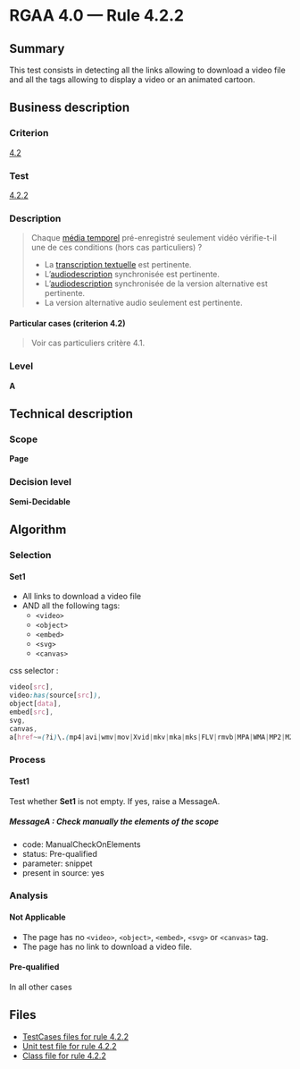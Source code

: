 # RGAA 4.0 — Rule 4.2.2

## Summary

This test consists in detecting all the links allowing to download a video file 
and all the tags allowing to display a video or an animated cartoon.

## Business description

### Criterion

[4.2](https://www.numerique.gouv.fr/publications/rgaa-accessibilite/methode/criteres/#crit-4-2)

### Test

[4.2.2](https://www.numerique.gouv.fr/publications/rgaa-accessibilite/methode/criteres/#test-4-2-2)

### Description

> Chaque [média temporel](https://www.numerique.gouv.fr/publications/rgaa-accessibilite/methode/glossaire/#media-temporel-type-son-video-et-synchronise) pré-enregistré seulement vidéo vérifie-t-il une de ces conditions (hors cas particuliers) ?
> 
> * La [transcription textuelle](https://www.numerique.gouv.fr/publications/rgaa-accessibilite/methode/glossaire/#transcription-textuelle-media-temporel) est pertinente.
> * L’[audiodescription](https://www.numerique.gouv.fr/publications/rgaa-accessibilite/methode/glossaire/#audiodescription-synchronisee-media-temporel) synchronisée est pertinente.
> * L’[audiodescription](https://www.numerique.gouv.fr/publications/rgaa-accessibilite/methode/glossaire/#audiodescription-synchronisee-media-temporel) synchronisée de la version alternative est pertinente.
> * La version alternative audio seulement est pertinente.

#### Particular cases (criterion 4.2)

> Voir cas particuliers critère 4.1.

### Level

**A**


## Technical description

### Scope

**Page**

### Decision level

**Semi-Decidable**


## Algorithm

### Selection

#### Set1
- All links to download a video file
- AND all the following tags:
  - `<video>`
  - `<object>`
  - `<embed>`
  - `<svg>`
  - `<canvas>`
    
css selector :
```css
video[src], 
video:has(source[src]), 
object[data],
embed[src],
svg,
canvas,
a[href~=(?i)\.(mp4|avi|wmv|mov|Xvid|mkv|mka|mks|FLV|rmvb|MPA|WMA|MP2|M2P|DIF|DV|VOB|VRO|rmvb|vivo|bik|ASF|ifo|mts|mxf|nds|rv|web|wlmp|wmp|ogv)] 
```


### Process

#### Test1

Test whether **Set1** is not empty. If yes, raise a MessageA.

##### MessageA : Check manually the elements of the scope

- code: ManualCheckOnElements
- status: Pre-qualified
- parameter: snippet
- present in source: yes

### Analysis

#### Not Applicable

- The page has no `<video>`, `<object>`, `<embed>`, `<svg>` or `<canvas>` tag.
- The page has no link to download a video file.

#### Pre-qualified

In all other cases


## Files

- [TestCases files for rule 4.2.2](https://gitlab.com/asqatasun/Asqatasun/-/tree/master/rules/rules-rgaa4.0/src/test/resources/testcases/rgaa40/Rgaa40Rule040202/)
- [Unit test file for rule 4.2.2](https://gitlab.com/asqatasun/Asqatasun/-/blob/master/rules/rules-rgaa4.0/src/test/java/org/asqatasun/rules/rgaa40/Rgaa40Rule040202Test.java)
- [Class file for rule 4.2.2](https://gitlab.com/asqatasun/Asqatasun/-/blob/master/rules/rules-rgaa4.0/src/main/java/org/asqatasun/rules/rgaa40/Rgaa40Rule040202.java)


